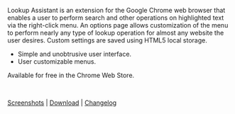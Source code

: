 Lookup Assistant is an extension for the Google Chrome web browser that enables
a user to perform search and other operations on highlighted text via the
right-click menu.  An options page allows customization of the menu to perform
nearly any type of lookup operation for almost any website the user desires.
Custom settings are saved using HTML5 local storage.

- Simple and unobtrusive user interface.
- User customizable menus.

Available for free in the Chrome Web Store.

<br />

[Screenshots][1] | [Download][2] | [Changelog][3]

[1]: http://smwst.tumblr.com/post/19521705717 "Screenshots"
[2]: https://chrome.google.com/webstore/detail/gffkdmepjpippahnkmhellmgoinojhle "Download"
[3]: https://github.com/smwst/Lookup-Assistant/blob/master/CHANGELOG.md "Changelog"
